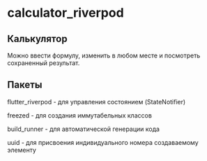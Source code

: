 # calculator_riverpod

## Калькулятор

Можно ввести формулу, изменить в любом месте и посмотреть сохраненный результат.

## Пакеты

flutter_riverpod - для управления состоянием (StateNotifier)

freezed - для создания иммутабельных классов

build_runner - для автоматической генерации кода

uuid - для присвоения индивидуального номера создаваемому элементу



